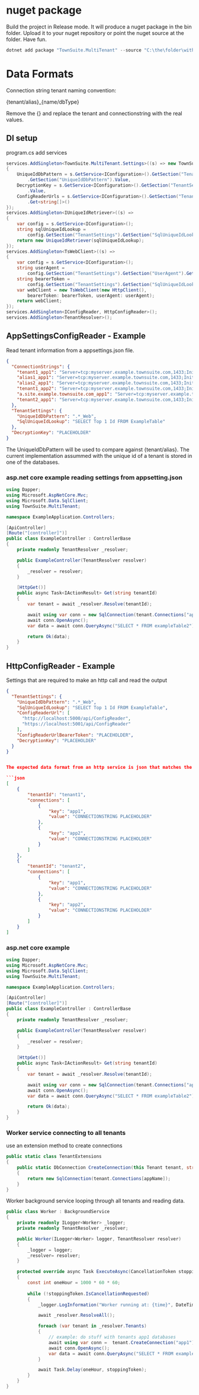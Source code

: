 

# nuget package

Build the project in Release mode.  It will produce a nuget package in the bin folder.  Upload it to your nuget repository or point the nuget source at the folder.  Have fun.

```powershell
dotnet add package "TownSuite.MultiTenant" --source "C:\the\folder\with\the\nuget\package\TownSuite.MultiTenant.nupkg"
```

# Data Formats

Connection string tenant naming convention:

{tenant/alias}_{name/dbType}

Remove the {} and replace the tenant and connectionstring with the real values.


## DI setup

program.cs add services

```cs
services.AddSingleton<TownSuite.MultiTenant.Settings>((s) => new TownSuite.MultiTenant.Settings()
{
    UniqueIdDbPattern = s.GetService<IConfiguration>().GetSection("TenantSettings")
        .GetSection("UniqueIdDbPattern").Value,
    DecryptionKey = s.GetService<IConfiguration>().GetSection("TenantSettings").GetSection("DecryptionKey")
        .Value,
    ConfigReaderUrls = s.GetService<IConfiguration>().GetSection("TenantSettings").GetSection("ConfigReaderUrl")
        .Get<string[]>()
});
services.AddSingleton<IUniqueIdRetriever>((s) =>
{
    var config = s.GetService<IConfiguration>();
    string sqlUniqueIdLookup =
        config.GetSection("TenantSettings").GetSection("SqlUniqueIdLookup").Get<string>();
    return new UniqueIdRetriever(sqlUniqueIdLookup);
});
services.AddSingleton<TsWebClient>((s) =>
{
    var config = s.GetService<IConfiguration>();
    string userAgent =
        config.GetSection("TenantSettings").GetSection("UserAgent").Get<string>();
    string bearerToken =
        config.GetSection("TenantSettings").GetSection("SqlUniqueIdLookup").Get<string>();
    var webClient = new TsWebClient(new HttpClient(),
        bearerToken: bearerToken, userAgent: userAgent);
    return webClient;
});
services.AddSingleton<IConfigReader, HttpConfigReader>();
services.AddSingleton<TenantResolver>();
```


## AppSettingsConfigReader - Example

Read tenant information from a appsettings.json file.

```json
{
  "ConnectionStrings": {
    "tenant1_app1": "Server=tcp:myserver.example.townsuite.com,1433;Initial Catalog=mydatabase1;Persist Security Info=False;User ID=myuser;Password=mypassword;MultipleActiveResultSets=False;Encrypt=True;TrustServerCertificate=False;Connection Timeout=30;",
    "alias1_app1": "Server=tcp:myserver.example.townsuite.com,1433;Initial Catalog=mydatabase1;Persist Security Info=False;User ID=myuser;Password=mypassword;MultipleActiveResultSets=False;Encrypt=True;TrustServerCertificate=False;Connection Timeout=30;",
    "alias2_app1": "Server=tcp:myserver.example.townsuite.com,1433;Initial Catalog=mydatabase1;Persist Security Info=False;User ID=myuser;Password=mypassword;MultipleActiveResultSets=False;",
    "tenant1_app2": "Server=tcp:myserver.example.townsuite.com,1433;Initial Catalog=second1;Persist Security Info=False;User ID=myuser;Password=mypassword;MultipleActiveResultSets=False;Encrypt=True;TrustServerCertificate=False;Connection Timeout=30;",
    "a.site.example.townsuite.com_app1": "Server=tcp:myserver.example.townsuite.com,1433;Initial Catalog=mydatabase1;Persist Security Info=False;User ID=myuser;Password=mypassword;MultipleActiveResultSets=False;Encrypt=True;TrustServerCertificate=False;Connection Timeout=30;",
    "tenant2_app1": "Server=tcp:myserver.example.townsuite.com,1433;Initial Catalog=mydatabase2;Persist Security Info=False;User ID=myuser;Password=mypassword;MultipleActiveResultSets=False;Encrypt=True;TrustServerCertificate=False;Connection Timeout=30;"
  },
  "TenantSettings": {
    "UniqueIdDbPattern": ".*_Web",
    "SqlUniqueIdLookup": "SELECT Top 1 Id FROM ExampleTable"
  },
  "DecryptionKey": "PLACEHOLDER"
}
```

The UniqueIdDbPattern will be used to compare against {tenant/alias}.  The current implementation assummed with the unique id of a tenant is stored in one of the databases. 


### asp.net core example reading settings from appsetting.json

```cs
using Dapper;
using Microsoft.AspNetCore.Mvc;
using Microsoft.Data.SqlClient;
using TownSuite.MultiTenant;

namespace ExampleApplication.Controllers;

[ApiController]
[Route("[controller]")]
public class ExampleController : ControllerBase
{
    private readonly TenantResolver _resolver;

    public ExampleController(TenantResolver resolver)
    {
        _resolver = resolver;
    }

    [HttpGet()]
    public async Task<IActionResult> Get(string tenantId)
    {
        var tenant = await _resolver.Resolve(tenantId);

        await using var conn = new SqlConnection(tenant.Connections["app1"]);
        await conn.OpenAsync();
        var data = await conn.QueryAsync("SELECT * FROM exampleTable2");

        return Ok(data);
    }
}
```

## HttpConfigReader - Example 

Settings that are required to make an http call and read the output
```json
{
  "TenantSettings": {
    "UniqueIdDbPattern": ".*_Web",
    "SqlUniqueIdLookup": "SELECT Top 1 Id FROM ExampleTable",
    "ConfigReaderUrl": [
      "http://localhost:5000/api/ConfigReader",
      "https://localhost:5001/api/ConfigReader"
    ],
    "ConfigReaderUrlBearerToken": "PLACEHOLDER",
    "DecryptionKey": "PLACEHOLDER"
  }
}


The expected data format from an http service is json that matches the below example.

```json
[
    {
        "tenantId": "tenant1",
        "connections": [
            {
                "key": "app1",
                "value": "CONNECTIONSTRING PLACEHOLDER"
            },
            {
                "key": "app2",
                "value": "CONNECTIONSTRING PLACEHOLDER"
            }
        ]
    },
    {
        "tenantId": "tenant2",
        "connections": [
            {
                "key": "app1",
                "value": "CONNECTIONSTRING PLACEHOLDER"
            },
            {
                "key": "app2",
                "value": "CONNECTIONSTRING PLACEHOLDER"
            }
        ]
    }
]
```


### asp.net core example 

```cs
using Dapper;
using Microsoft.AspNetCore.Mvc;
using Microsoft.Data.SqlClient;
using TownSuite.MultiTenant;

namespace ExampleApplication.Controllers;

[ApiController]
[Route("[controller]")]
public class ExampleController : ControllerBase
{
    private readonly TenantResolver _resolver;

    public ExampleController(TenantResolver resolver)
    {
        _resolver = resolver;
    }

    [HttpGet()]
    public async Task<IActionResult> Get(string tenantId)
    {
        var tenant = await _resolver.Resolve(tenantId);

        await using var conn = new SqlConnection(tenant.Connections["app1"]);
        await conn.OpenAsync();
        var data = await conn.QueryAsync("SELECT * FROM exampleTable2");

        return Ok(data);
    }
}
```



### Worker service connecting to all tenants


use an extension method to create connections


```cs
public static class TenantExtensions
{
    public static DbConnection CreateConnection(this Tenant tenant, string appName)
    {
        return new SqlConnection(tenant.Connections[appName]);
    }
}
```


Worker background service looping through all tenants and reading data.

```cs
public class Worker : BackgroundService
{
    private readonly ILogger<Worker> _logger;
    private readonly TenantResolver _resolver;

    public Worker(ILogger<Worker> logger, TenantResolver resolver)
    {
        _logger = logger;
        _resolver= resolver;
    }

    protected override async Task ExecuteAsync(CancellationToken stoppingToken)
    {
        const int oneHour = 1000 * 60 * 60;
        
        while (!stoppingToken.IsCancellationRequested)
        {
            _logger.LogInformation("Worker running at: {time}", DateTimeOffset.Now);

            await _resolver.ResolveAll();

            foreach (var tenant in _resolver.Tenants)
            {
                // example: do stuff with tenants app1 databases
                await using var conn =  tenant.CreateConnection("app1");
                await conn.OpenAsync();
                var data = await conn.QueryAsync("SELECT * FROM exampleTable2");
            }

            await Task.Delay(oneHour, stoppingToken);
        }
    }
}
```


